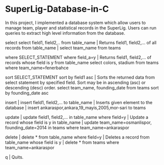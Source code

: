 # SuperLig-Database-in-C
In this project, I implemented a database system which allow users to manage team, player and statistical records in the SuperLig. Users can run queries to extract high level information from the database.



select 	select field1, field2,.. from table_name |	Returns field1, field2,… of all records from table_name |	select team_name from teams

where 	SELECT_STATEMENT where field_a=y |  Returns field1, field2,… of records whose field is y from table_name select colors, stadium from teams where team_name=fenerbahce 

sort 	SELECT_STATEMENT sort by field1 asc | Sorts the returned data from select statement by specified field. Sort may be in ascending (asc) or descending (desc) order. 	select team_name, founding_date from teams sort by founding_date asc 

insert | insert field1, field2,… to table_name | Inserts given element to the database | insert ankaraspor,ankara,19_mayis,2005,mor-sari to teams

update | update field1, field2,… in table_name where field=y | Update a record whose field is y in table_name | update team_name=osmanlispor, founding_date=2014 in teams where team_name=ankaraspor

delete | delete * from table_name where field=y | Deletes a record from table_name whose field is y | delete * from teams where team_name=ankaraspor

q | Quits.



